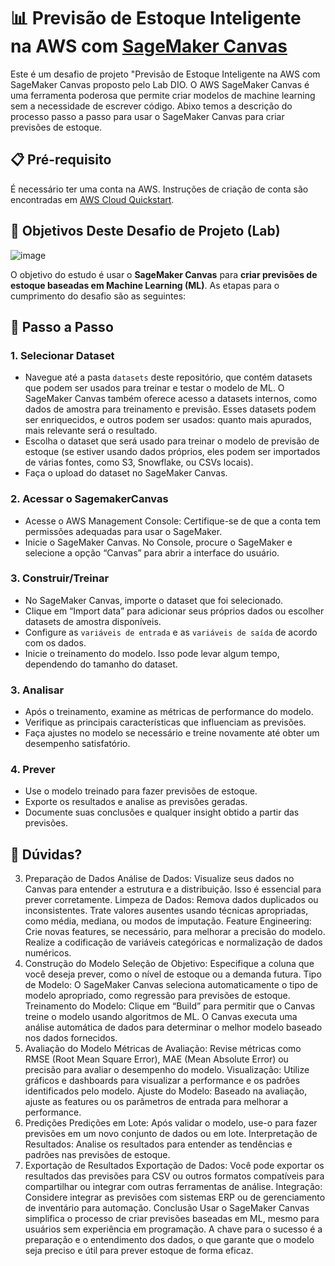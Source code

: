 # 📊 Previsão de Estoque Inteligente na AWS com [SageMaker Canvas](https://aws.amazon.com/pt/sagemaker/canvas/)

Este é um desafio de projeto "Previsão de Estoque Inteligente na AWS com SageMaker Canvas proposto pelo Lab DIO. O AWS SageMaker Canvas é uma ferramenta poderosa que permite criar modelos de machine learning sem a necessidade de escrever código. Abixo temos a descrição do processo passo a passo para usar o SageMaker Canvas para criar previsões de estoque.

## 📋 Pré-requisito

É necessário ter uma conta na AWS. Instruções de criação de conta são encontradas em [AWS Cloud Quickstart](https://github.com/digitalinnovationone/aws-cloud-quickstart).


## 🎯 Objetivos Deste Desafio de Projeto (Lab)

![image](https://github.com/digitalinnovationone/lab-aws-sagemaker-canvas-estoque/assets/730492/72f5c21f-5562-491e-aa42-2885a3184650)

O objetivo do estudo é usar o **SageMaker Canvas** para **criar previsões de estoque baseadas em Machine Learning (ML)**. As etapas para o cumprimento do desafio são as seguintes:


## 🚀 Passo a Passo

### 1. Selecionar Dataset

-   Navegue até a pasta `datasets` deste repositório, que contém datasets que podem ser usados para treinar e testar o modelo de ML. O SageMaker Canvas também oferece acesso a datasets internos, como dados de amostra para treinamento e previsão. Esses datasets podem ser enriquecidos, e outros podem ser usados: quanto mais apurados, mais relevante será o resultado.
-   Escolha o dataset que será usado para treinar o modelo de previsão de estoque (se estiver usando dados próprios, eles podem ser importados de várias fontes, como S3, Snowflake, ou CSVs locais).
-   Faça o upload do dataset no SageMaker Canvas.

### 2. Acessar o SagemakerCanvas

-   Acesse o AWS Management Console: Certifique-se de que a conta tem permissões adequadas para usar o SageMaker.
-   Inicie o SageMaker Canvas. No Console, procure o SageMaker e selecione a opção “Canvas” para abrir a interface do usuário.

### 3. Construir/Treinar

-   No SageMaker Canvas, importe o dataset que foi selecionado.
-   Clique em “Import data” para adicionar seus próprios dados ou escolher datasets de amostra disponíveis.
-   Configure as `variáveis de entrada` e as `variáveis de saída` de acordo com os dados.
-   Inicie o treinamento do modelo. Isso pode levar algum tempo, dependendo do tamanho do dataset.

### 3. Analisar

-   Após o treinamento, examine as métricas de performance do modelo.
-   Verifique as principais características que influenciam as previsões.
-   Faça ajustes no modelo se necessário e treine novamente até obter um desempenho satisfatório.

### 4. Prever

-   Use o modelo treinado para fazer previsões de estoque.
-   Exporte os resultados e analise as previsões geradas.
-   Documente suas conclusões e qualquer insight obtido a partir das previsões.

## 🤔 Dúvidas?








3. Preparação de Dados
Análise de Dados: Visualize seus dados no Canvas para entender a estrutura e a distribuição. Isso é essencial para prever corretamente.
Limpeza de Dados:
Remova dados duplicados ou inconsistentes.
Trate valores ausentes usando técnicas apropriadas, como média, mediana, ou modos de imputação.
Feature Engineering:
Crie novas features, se necessário, para melhorar a precisão do modelo.
Realize a codificação de variáveis categóricas e normalização de dados numéricos.
4. Construção do Modelo
Seleção de Objetivo: Especifique a coluna que você deseja prever, como o nível de estoque ou a demanda futura.
Tipo de Modelo: O SageMaker Canvas seleciona automaticamente o tipo de modelo apropriado, como regressão para previsões de estoque.
Treinamento do Modelo:
Clique em “Build” para permitir que o Canvas treine o modelo usando algoritmos de ML.
O Canvas executa uma análise automática de dados para determinar o melhor modelo baseado nos dados fornecidos.
5. Avaliação do Modelo
Métricas de Avaliação: Revise métricas como RMSE (Root Mean Square Error), MAE (Mean Absolute Error) ou precisão para avaliar o desempenho do modelo.
Visualização: Utilize gráficos e dashboards para visualizar a performance e os padrões identificados pelo modelo.
Ajuste do Modelo: Baseado na avaliação, ajuste as features ou os parâmetros de entrada para melhorar a performance.
6. Predições
Predições em Lote: Após validar o modelo, use-o para fazer previsões em um novo conjunto de dados ou em lote.
Interpretação de Resultados: Analise os resultados para entender as tendências e padrões nas previsões de estoque.
7. Exportação de Resultados
Exportação de Dados: Você pode exportar os resultados das previsões para CSV ou outros formatos compatíveis para compartilhar ou integrar com outras ferramentas de análise.
Integração: Considere integrar as previsões com sistemas ERP ou de gerenciamento de inventário para automação.
Conclusão
Usar o SageMaker Canvas simplifica o processo de criar previsões baseadas em ML, mesmo para usuários sem experiência em programação. A chave para o sucesso é a preparação e o entendimento dos dados, o que garante que o modelo seja preciso e útil para prever estoque de forma eficaz.
